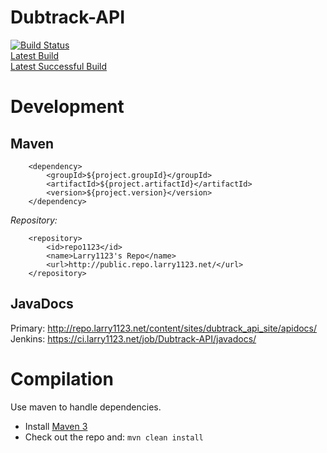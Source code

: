 Dubtrack-API
=======

[![Build Status](https://ci.larry1123.net/job/Dubtrack-API/badge/icon)](https://ci.larry1123.net/job/Dubtrack-API/)  
[Latest Build](https://ci.larry1123.net/job/Dubtrack-API/lastBuild/)  
[Latest Successful Build](https://ci.larry1123.net/job/Dubtrack-API/lastSuccessfulBuild/)  

Development
=============

Maven
-------------

        <dependency>
            <groupId>${project.groupId}</groupId>
            <artifactId>${project.artifactId}</artifactId>
            <version>${project.version}</version>
        </dependency>


*Repository:*

        <repository>
            <id>repo1123</id>
            <name>Larry1123's Repo</name>
            <url>http://public.repo.larry1123.net/</url>
        </repository>


JavaDocs
-----------

Primary: http://repo.larry1123.net/content/sites/dubtrack_api_site/apidocs/  
Jenkins: https://ci.larry1123.net/job/Dubtrack-API/javadocs/  

Compilation
=============

Use maven to handle dependencies.

* Install [Maven 3](http://maven.apache.org/download.html)
* Check out the repo and: `mvn clean install`

